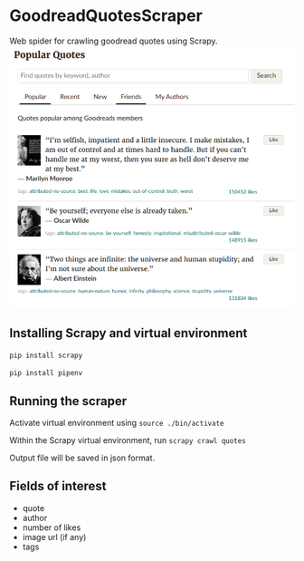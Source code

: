 # GoodreadQuotesScraper
Web spider for crawling goodread quotes using Scrapy.
![](https://github.com/wilsoncwj/GoodreadQuotesScraper/blob/master/screenshots/website.png?raw=true)

## Installing Scrapy and virtual environment
`pip install scrapy`

`pip install pipenv`

## Running the scraper
Activate virtual environment using `source ./bin/activate`

Within the Scrapy virtual environment, run
`scrapy crawl quotes`

Output file will be saved in json format.

## Fields of interest
- quote
- author
- number of likes
- image url (if any)
- tags
